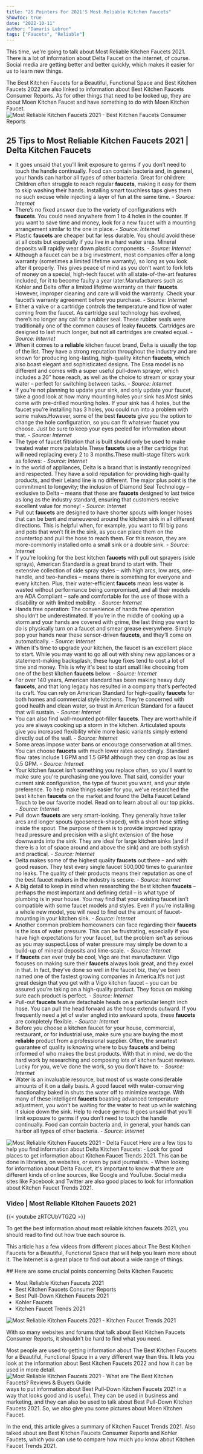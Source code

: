```yaml
---
title: "25 Pointers For 2021'S Most Reliable Kitchen Faucets"
ShowToc: true 
date: "2022-10-11"
author: "Damaris Lebron" 
tags: ["Faucets", "Reliable"]
---
```


	
This time, we're going to talk about Most Reliable Kitchen Faucets 2021. There is a lot of information about Delta Faucet on the internet, of course. Social media are getting better and better quickly, which makes it easier for us to learn new things.

The Best Kitchen Faucets for a Beautiful, Functional Space and Best Kitchen Faucets 2022 are also linked to information about Best Kitchen Faucets Consumer Reports. As for other things that need to be looked up, they are about Moen Kitchen Faucet and have something to do with Moen Kitchen Faucet.
<img loading="lazy" src="https://megakitchenandbath.com/wp-content/uploads/2021/01/How-to-Plan-a-Small-Bathroom-Remodel.jpg" onerror="this.onerror=null;this.src='https://blogger.googleusercontent.com/img/a/AVvXsEhe7F7TRXHtjiKvHb5vS7DmnxvpHiDyoYyYvm1nHB3Qp2_w3BnM6A2eq4v7FYxCC9bfZt3a9vIMtAYEKUiaDQbHMg-ViyGmRIj39MLp0bGFfgfYw1Dc9q_H-T0wiTm3l0Uq42dETrN9eC8aGJ9_IORZsxST1AcLR7np1koOfcc7tnHa4S8Mwz_xD9d0=s16000';" alt="Most Reliable Kitchen Faucets 2021 - Best Kitchen Faucets Consumer Reports" >

## 25 Tips to Most Reliable Kitchen Faucets 2021 | Delta Kitchen Faucets
-   It goes unsaid that you’ll limit exposure to germs if you don’t need to touch the handle continually. Food can contain bacteria and, in general, your hands can harbor all types of other bacteria. Great for children: Children often struggle to reach regular **faucets**, making it easy for them to skip washing their hands. Installing smart touchless taps gives them no such excuse while injecting a layer of fun at the same time. - <cite>Source: Internet</cite>
-   There’s no fixed answer due to the variety of configurations with **faucets**. You could need anywhere from 1 to 4 holes in the counter. If you want to save time and money, look for a new faucet with a mounting arrangement similar to the one in place. - <cite>Source: Internet</cite>
-   Plastic **faucets** are cheaper but far less durable. You should avoid these at all costs but especially if you live in a hard water area. Mineral deposits will rapidly wear down plastic components. - <cite>Source: Internet</cite>
-   Although a faucet can be a big investment, most companies offer a long warranty (sometimes a limited lifetime warranty), so long as you look after it properly. This gives peace of mind as you don’t want to fork lots of money on a special, high-tech faucet with all state-of-the-art features included, for it to become faulty a year later.Manufacturers such as Kohler and Delta offer a limited lifetime warranty on their **faucets**. However, improper cleaning and care will void the warranty. Check your faucet’s warranty agreement before you purchase. - <cite>Source: Internet</cite>
-   Either a valve or a cartridge controls the temperature and flow of water coming from the faucet. As cartridge seal technology has evolved, there’s no longer any call for a rubber seal. These rubber seals were traditionally one of the common causes of leaky **faucets**. Cartridges are designed to last much longer, but not all cartridges are created equal. - <cite>Source: Internet</cite>
-   When it comes to a **reliable** kitchen faucet brand, Delta is usually the top of the list. They have a strong reputation throughout the industry and are known for producing long-lasting, high-quality kitchen **faucets**, which also boast elegant and sophisticated designs. The Essa model is no different and comes with a super useful pull-down sprayer, which includes a 20” hose reach, as well as the choice to stream or spray your water – perfect for switching between tasks. - <cite>Source: Internet</cite>
-   If you’re not planning to update your sink, and only update your faucet, take a good look at how many mounting holes your sink has.Most sinks come with pre-drilled mounting holes. If your sink has 4 holes, but the faucet you’re installing has 3 holes, you could run into a problem with some makes.However, some of the best **faucets** give you the option to change the hole configuration, so you can fit whatever faucet you choose. Just be sure to keep your eyes peeled for information about that. - <cite>Source: Internet</cite>
-   The type of faucet filtration that is built should only be used to make treated water more palatable.These **faucets** use a filter cartridge that will need replacing every 2 to 3 months.These multi-stage filters work as follows: - <cite>Source: Internet</cite>
-   In the world of appliances, Delta is a brand that is instantly recognized and respected. They have a solid reputation for providing high-quality products, and their Leland line is no different. The major plus point is the commitment to longevity; the inclusion of Diamond Seal Technology – exclusive to Delta – means that these are **faucets** designed to last twice as long as the industry standard, ensuring that customers receive excellent value for money! - <cite>Source: Internet</cite>
-   Pull out **faucets** are designed to have shorter spouts with longer hoses that can be bent and maneuvered around the kitchen sink in all different directions. This is helpful when, for example, you want to fill big pans and pots that won’t fit in the sink, as you can place them on the countertop and pull the hose to reach them. For this reason, they are more-commonly installed onto a small sink or a double sink. - <cite>Source: Internet</cite>
-   If you’re looking for the best kitchen **faucets** with pull out sprayers (side sprays), American Standard is a great brand to start with. Their extensive collection of side spray styles – with high arcs, low arcs, one-handle, and two-handles – means there is something for everyone and every kitchen. Plus, their water-efficient **faucets** mean less water is wasted without performance being compromised, and all their models are ADA Compliant – safe and comfortable for the use of those with a disability or with limited mobility. - <cite>Source: Internet</cite>
-   Hands free operation: The convenience of hands free operation shouldn’t be underestimated. If you’re in the middle of cooking up a storm and your hands are covered with grime, the last thing you want to do is physically turn on a faucet and smear grease everywhere. Simply pop your hands near these sensor-driven **faucets**, and they’ll come on automatically. - <cite>Source: Internet</cite>
-   When it's time to upgrade your kitchen, the faucet is an excellent place to start. While you may want to go all out with shiny new appliances or a statement-making backsplash, these huge fixes tend to cost a lot of time and money. This is why it's best to start small like choosing from one of the best kitchen **faucets** below. - <cite>Source: Internet</cite>
-   For over 140 years, American standard has been making heavy duty **faucets**, and that long legacy has resulted in a company that’s perfected its craft. You can rely on American Standard for high-quality **faucets** for both homes and commercial style kitchens. They’re concerned with good health and clean water, so trust in American Standard for a faucet that will sustain. - <cite>Source: Internet</cite>
-   You can also find wall-mounted pot-filler **faucets**. They are worthwhile if you are always cooking up a storm in the kitchen. Articulated spouts give you increased flexibility while more basic variants simply extend directly out of the wall. - <cite>Source: Internet</cite>
-   Some areas impose water bans or encourage conservation at all times. You can choose **faucets** with much lower rates accordingly. Standard flow rates include 1 GPM and 1.5 GPM although they can drop as low as 0.5 GPM. - <cite>Source: Internet</cite>
-   Your kitchen faucet isn't something you replace often, so you'll want to make sure you're purchasing one you love. That said, consider your current sink configuration, the type of faucet you want, and your style preference. To help make things easier for you, we've researched the best kitchen **faucets** on the market and found the Delta Faucet Leland Touch to be our favorite model. Read on to learn about all our top picks. - <cite>Source: Internet</cite>
-   Pull down **faucets** are very smart-looking. They generally have taller arcs and longer spouts (gooseneck-shaped), with a short hose sitting inside the spout. The purpose of them is to provide improved spray head pressure and precision with a slight extension of the hose downwards into the sink. They are ideal for large kitchen sinks (and if there is a lot of space around and above the sink) and are both stylish and practical. - <cite>Source: Internet</cite>
-   Delta makes some of the highest quality **faucets** out there – and with good reason. They test every single faucet 500,000 times to guarantee no leaks. The quality of their products means their reputation as one of the best faucet makers in the industry is secure. - <cite>Source: Internet</cite>
-   A big detail to keep in mind when researching the best kitchen **faucets** – perhaps the most important and defining detail – is what type of plumbing is in your house. You may find that your existing faucet isn’t compatible with some faucet models and styles. Even if you’re installing a whole new model, you will need to find out the amount of faucet-mounting in your kitchen sink. - <cite>Source: Internet</cite>
-   Another common problem homeowners can face regarding their **faucets** is the loss of water pressure. This can be frustrating, especially if you have high expectations for your faucet, but the problem isn’t as serious as you may suspect.Loss of water pressure may simply be down to a build-up of mineral deposits and lime-scale. - <cite>Source: Internet</cite>
-   If **faucets** can ever truly be cool, Vigo are that manufacturer. Vigo focuses on making sure their **faucets** always look great, and they excel in that. In fact, they’ve done so well in the faucet biz, they’ve been named one of the fastest growing companies in America.It’s not just great design that you get with a Vigo kitchen faucet – you can be assured you’re taking on a high-quality product. They focus on making sure each product is perfect. - <cite>Source: Internet</cite>
-   Pull-out **faucets** feature detachable heads on a particular length inch hose. You can pull the head forward as the hose extends outward. If you frequently need a jet of water angled into awkward spots, these **faucets** are completely flexible. - <cite>Source: Internet</cite>
-   Before you choose a kitchen faucet for your house, commercial, restaurant, or for industrial use, make sure you are buying the most **reliable** product from a professional supplier. Often, the smartest guarantee of quality is knowing where to buy **faucets** and being informed of who makes the best products. With that in mind, we do the hard work by researching and composing lots of kitchen faucet reviews. Lucky for you, we’ve done the work, so you don’t have to. - <cite>Source: Internet</cite>
-   Water is an invaluable resource, but most of us waste considerable amounts of it on a daily basis. A good faucet with water-conserving functionality baked in shuts the water off to minimize wastage. With many of these intelligent **faucets** boasting advanced temperature adjustment, you won’t be waiting for the water to heat up while watching it sluice down the sink. Help to reduce germs: It goes unsaid that you’ll limit exposure to germs if you don’t need to touch the handle continually. Food can contain bacteria and, in general, your hands can harbor all types of other bacteria. - <cite>Source: Internet</cite>


<img loading="lazy" src="https://s3.wasabisys.com/saudiawebdesigncompany/2017/09/old-delta-shower-faucet-models-old-delta-shower-faucet-models-34-old-delta-shower-valve-delta-shower-faucet-repair-model-1300-1600-x-1200.jpg" onerror="this.onerror=null;this.src='https://blogger.googleusercontent.com/img/a/AVvXsEhe7F7TRXHtjiKvHb5vS7DmnxvpHiDyoYyYvm1nHB3Qp2_w3BnM6A2eq4v7FYxCC9bfZt3a9vIMtAYEKUiaDQbHMg-ViyGmRIj39MLp0bGFfgfYw1Dc9q_H-T0wiTm3l0Uq42dETrN9eC8aGJ9_IORZsxST1AcLR7np1koOfcc7tnHa4S8Mwz_xD9d0=s16000';" alt="Most Reliable Kitchen Faucets 2021 - Delta Faucet" >
Here are a few tips to help you find information about Delta Kitchen Faucets:
- Look for good places to get information about Kitchen Faucet Trends 2021. This can be done in libraries, on websites, or even by paid journalists.
- When looking for information about Delta Faucet, it's important to know that there are different kinds of online sources, like Google and YouTube. Social media sites like Facebook and Twitter are also good places to look for information about Kitchen Faucet Trends 2021.

### Video | Most Reliable Kitchen Faucets 2021
{{< youtube zRTCUbVTGZQ >}} 

To get the best information about most reliable kitchen faucets 2021, you should read to find out how true each source is.

This article has a few videos from different places about The Best Kitchen Faucets for a Beautiful, Functional Space that will help you learn more about it. The Internet is a great place to find out about a wide range of things.
<script async="async" data-cfasync="false" src="//normallydemandedalter.com/fe63df3c5408708b15d8dc3d9b206b31/invoke.js"></script>
<div id="container-fe63df3c5408708b15d8dc3d9b206b31"></div>
## Here are some crucial points concerning Delta Kitchen Faucets:

- Most Reliable Kitchen Faucets 2021
- Best Kitchen Faucets Consumer Reports
- Best Pull-Down Kitchen Faucets 2021
- Kohler Faucets
- Kitchen Faucet Trends 2021

 <img loading="lazy" src="https://www.petrofilm.com/yahoo_site_admin/assets/images/sacrament_matters_the_dignity_of_the_human_person_C.8713939_std.jpg" onerror="this.onerror=null;this.src='https://blogger.googleusercontent.com/img/a/AVvXsEhe7F7TRXHtjiKvHb5vS7DmnxvpHiDyoYyYvm1nHB3Qp2_w3BnM6A2eq4v7FYxCC9bfZt3a9vIMtAYEKUiaDQbHMg-ViyGmRIj39MLp0bGFfgfYw1Dc9q_H-T0wiTm3l0Uq42dETrN9eC8aGJ9_IORZsxST1AcLR7np1koOfcc7tnHa4S8Mwz_xD9d0=s16000';" alt="Most Reliable Kitchen Faucets 2021 - Kitchen Faucet Trends 2021" >

With so many websites and forums that talk about Best Kitchen Faucets Consumer Reports, it shouldn't be hard to find what you need.

Most people are used to getting information about The Best Kitchen Faucets for a Beautiful, Functional Space in a very different way than this. It lets you look at the information about Best Kitchen Faucets 2022 and how it can be used in more detail.
<img loading="lazy" src="https://allensplumbingsupply.com/uploads/application/images/1000/2016-home-rotate6-carsons-17.jpg" onerror="this.onerror=null;this.src='https://blogger.googleusercontent.com/img/a/AVvXsEhe7F7TRXHtjiKvHb5vS7DmnxvpHiDyoYyYvm1nHB3Qp2_w3BnM6A2eq4v7FYxCC9bfZt3a9vIMtAYEKUiaDQbHMg-ViyGmRIj39MLp0bGFfgfYw1Dc9q_H-T0wiTm3l0Uq42dETrN9eC8aGJ9_IORZsxST1AcLR7np1koOfcc7tnHa4S8Mwz_xD9d0=s16000';" alt="Most Reliable Kitchen Faucets 2021 - What are The Best Kitchen Faucets?  Reviews & Buyers Guide" >
ways to put information about Best Pull-Down Kitchen Faucets 2021 in a way that looks good and is useful. They can be used in business and marketing, and they can also be used to talk about Best Pull-Down Kitchen Faucets 2021. So, we also give you some pictures about Moen Kitchen Faucet.

In the end, this article gives a summary of Kitchen Faucet Trends 2021. Also talked about are Best Kitchen Faucets Consumer Reports and Kohler Faucets, which you can use to compare how much you know about Kitchen Faucet Trends 2021.
	
	


